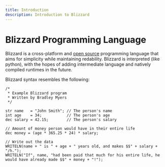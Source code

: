 ```yaml
---
title: Introduction
description: Introduction to Blizzard
---
```


# Blizzard Programming Language

Blizzard is a cross-platform and [open source](https://github.com/BlizzardLang/) programming language that aims for simplicity while maintaining redability. Blizzard is interpreted (like python), with the hopes of adding intermediate language and natively compiled runtimes in the future.

Blizzard syntax resembles the following:
```bzz:no-line-numbers
/*
 * Example Blizzard program
 * Written by Bradley Myers
 */

str name   = "John Smith"; // The person's name
int age    = 34;           // The person's age
dec salary = 42.15;        // The person's salary

// Amount of money person would have in their entire life
dec money = (age * 365.25 * 24) * salary; 

// Write out the data
WRITELN(name + " is " + age + " years old, and makes $$" + salary + "/h.");
WRITELN("If", name, "had been paid that much for his entire life, he would have already made $$" + money + "!");
```

